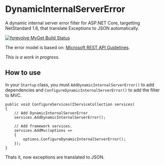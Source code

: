 # DynamicInternalServerError
A dynamic internal server error filter for ASP.NET Core, targetting NetStandard 1.6, that translate Exceptions to JSON automatically.

[![forevolve MyGet Build Status](https://www.myget.org/BuildSource/Badge/forevolve?identifier=f930b44e-be3e-4249-8992-de5ac7bb7e1f)](https://www.myget.org/)

The error model is based on: [Microsoft REST API Guidelines](https://github.com/Microsoft/api-guidelines/blob/vNext/Guidelines.md#7102-error-condition-responses).

*This is a work in progress.*

## How to use
In your `Startup` class, you must `AddDynamicInternalServerError()` to add dependencies and `ConfigureDynamicInternalServerError()` to add the filter to MVC.

```CSharp
public void ConfigureServices(IServiceCollection services)
{
    // Add DynamicInternalServerError
    services.AddDynamicInternalServerError();

    // Add framework services.
    services.AddMvc(options =>
    {
        options.ConfigureDynamicInternalServerError();
    });
}
```

Thats it, now exceptions are translated to JSON.